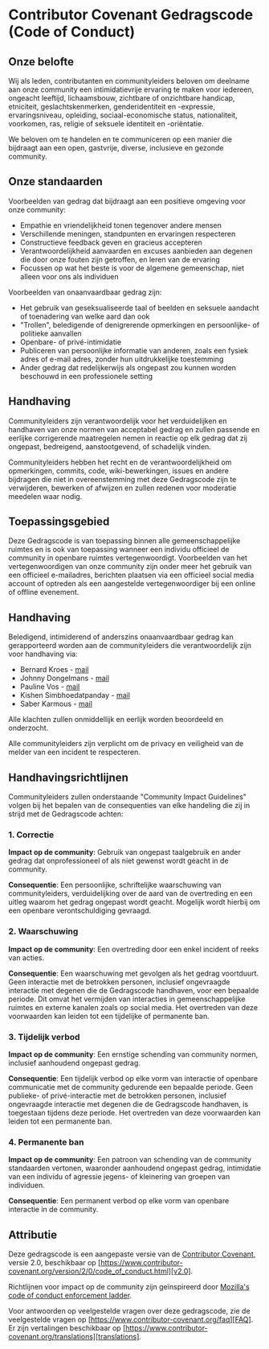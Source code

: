 # Contributor Covenant Gedragscode (Code of Conduct)

## Onze belofte

Wij als leden, contributanten en communityleiders beloven om deelname aan onze community een intimidatievrije ervaring te maken voor iedereen, ongeacht leeftijd, lichaamsbouw, zichtbare of onzichtbare handicap, etniciteit, geslachtskenmerken, genderidentiteit en -expressie, ervaringsniveau, opleiding, sociaal-economische status, nationaliteit, voorkomen, ras, religie of seksuele identiteit en -oriëntatie.

We beloven om te handelen en te communiceren op een manier die bijdraagt aan een open, gastvrije, diverse, inclusieve en gezonde community.

## Onze standaarden

Voorbeelden van gedrag dat bijdraagt aan een positieve omgeving voor onze community:

* Empathie en vriendelijkheid tonen tegenover andere mensen
* Verschillende meningen, standpunten en ervaringen respecteren
* Constructieve feedback geven en gracieus accepteren
* Verantwoordelijkheid aanvaarden en excuses aanbieden aan degenen die door onze fouten zijn getroffen,
  en leren van de ervaring
* Focussen op wat het beste is voor de algemene gemeenschap, niet alleen voor ons als individuen

Voorbeelden van onaanvaardbaar gedrag zijn:

* Het gebruik van geseksualiseerde taal of beelden en seksuele aandacht of toenadering van welke aard dan ook
* "Trollen", beledigende of denigrerende opmerkingen en persoonlijke- of politieke aanvallen
* Openbare- of privé-intimidatie
* Publiceren van persoonlijke informatie van anderen, zoals een fysiek adres of e-mail adres, zonder hun uitdrukkelijke toestemming
* Ander gedrag dat redelijkerwijs als ongepast zou kunnen worden beschouwd in een professionele setting

## Handhaving

Communityleiders zijn verantwoordelijk voor het verduidelijken en handhaven van onze normen van acceptabel gedrag en zullen passende en eerlijke corrigerende maatregelen nemen in reactie op elk gedrag dat zij ongepast, bedreigend, aanstootgevend, of schadelijk vinden.

Communityleiders hebben het recht en de verantwoordelijkheid om opmerkingen, commits, code, wiki-bewerkingen, issues en andere bijdragen die niet in overeenstemming met deze Gedragscode zijn te verwijderen, bewerken of afwijzen en zullen redenen voor moderatie meedelen waar nodig.

## Toepassingsgebied

Deze Gedragscode is van toepassing binnen alle gemeenschappelijke ruimtes en is ook van toepassing wanneer een individu officieel de community in openbare ruimtes vertegenwoordigt.
Voorbeelden van het vertegenwoordigen van onze community zijn onder meer het gebruik van een officieel e-mailadres, berichten plaatsen via een officieel social media account of optreden als een aangestelde vertegenwoordiger bij een online of offline evenement.

## Handhaving

Beledigend, intimiderend of anderszins onaanvaardbaar gedrag kan gerapporteerd worden aan de communityleiders die verantwoordelijk zijn voor handhaving via:
- Bernard Kroes - [mail](mailto:bernard@codeklets.nl)
- Johnny Dongelmans - [mail](mailto:johnny@codeklets.nl)
- Pauline Vos - [mail](mailto:pauline@codeklets.nl)
- Kishen Simbhoedatpanday - [mail](mailto:kishen@codeklets.nl)
- Saber Karmous - [mail](mailto:saber@codeklets.nl)

Alle klachten zullen onmiddellijk en eerlijk worden beoordeeld en onderzocht.

Alle communityleiders zijn verplicht om de privacy en veiligheid van de melder van een incident te respecteren.

## Handhavingsrichtlijnen

Communityleiders zullen onderstaande "Community Impact Guidelines" volgen bij het bepalen van de consequenties van elke handeling die zij in strijd met de Gedragscode achten:

### 1. Correctie

**Impact op de community**: Gebruik van ongepast taalgebruik en ander gedrag dat onprofessioneel of als niet gewenst wordt geacht in de community.

**Consequentie**: Een persoonlijke, schriftelijke waarschuwing van communityleiders, verduidelijking over de aard van de overtreding en een uitleg waarom het gedrag ongepast wordt geacht. Mogelijk wordt hierbij om een openbare verontschuldiging gevraagd.

### 2. Waarschuwing

**Impact op de community**: Een overtreding door een enkel incident of reeks van acties.

**Consequentie**: Een waarschuwing met gevolgen als het gedrag voortduurt. Geen interactie met de betrokken personen, inclusief ongevraagde interactie met degenen die de Gedragscode handhaven, voor een bepaalde periode. Dit omvat het vermijden van interacties in gemeenschappelijke ruimtes en externe kanalen zoals op social media. Het overtreden van deze voorwaarden kan leiden tot een tijdelijke of permanente ban.

### 3. Tijdelijk verbod

**Impact op de community**: Een ernstige schending van community normen, inclusief aanhoudend ongepast gedrag.

**Consequentie**: Een tijdelijk verbod op elke vorm van interactie of openbare communicatie met de community gedurende een bepaalde periode. Geen publieke- of privé-interactie met de betrokken personen, inclusief ongevraagde interactie met degenen die de Gedragscode handhaven, is toegestaan tijdens deze periode.
Het overtreden van deze voorwaarden kan leiden tot een permanente ban.

### 4. Permanente ban

**Impact op de community**: Een patroon van schending van de community standaarden vertonen, waaronder aanhoudend ongepast gedrag, intimidatie van een individu of agressie jegens- of kleinering van groepen van individuen.

**Consequentie**: Een permanent verbod op elke vorm van openbare interactie in de community.

## Attributie

Deze gedragscode is een aangepaste versie van de [Contributor Covenant][homepage], versie 2.0, beschikbaar op [https://www.contributor-covenant.org/version/2/0/code_of_conduct.html][v2.0].

Richtlijnen voor impact op de community zijn geïnspireerd door [Mozilla's code of conduct enforcement ladder][Mozilla CoC].

Voor antwoorden op veelgestelde vragen over deze gedragscode, zie de veelgestelde vragen op [https://www.contributor-covenant.org/faq][FAQ]. Er zijn vertalingen beschikbaar op [https://www.contributor-covenant.org/translations][translations].

[homepage]: https://www.contributor-covenant.org
[v2.0]: https://www.contributor-covenant.org/version/2/0/code_of_conduct.html
[Mozilla CoC]: https://github.com/mozilla/diversity
[FAQ]: https://www.contributor-covenant.org/faq
[translations]: https://www.contributor-covenant.org/translations
